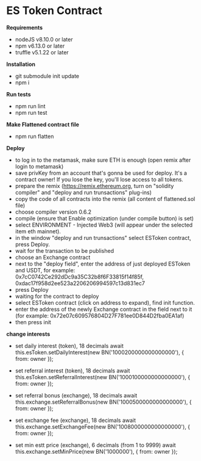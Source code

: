 ES Token Contract
=================

**Requirements** 

- nodeJS v8.10.0 or later
- npm v6.13.0 or later
- truffle v5.1.22 or later

**Installation**

- git submodule init update
- npm i

**Run tests**

- npm run lint
- npm run test

**Make Flattened contract file**

- npm run flatten

**Deploy**

- to log in to the metamask, make sure ETH is enough (open remix after login to metamask)
- save privKey from an account that's gonna be used for deploy. It's a contract owner! If you lose the key, you'll lose access to all tokens.
- prepare the remix (https://remix.ethereum.org, turn on "solidity compiler" and "deploy and run trunsactions" plug-ins)
- copy the code of all contracts into the remix (all content of flattened.sol file)
- choose compiler version 0.6.2
- compile (ensure that Enable optimization (under compile button) is set)
- select ENVIRONMENT - Injected Web3 (will appear under the selected item eth mainnet).
- in the window "deploy and run trunsactions" select ESToken contract, press Deploy.
- wait for the transaction to be published
- choose an Exchange contract
- next to the "deploy field", enter the address of just deployed ESToken and USDT, for example:
0x7cC0742Ce292dDc9a35C32b8f6F33815f14f85f, 0xdac17f958d2ee523a2206206994597c13d831ec7
- press Deploy 
- waiting for the contract to deploy
- select ESToken contract (click on address to expand), find init function.
- enter the address of the newly Exchange contract in the field next to it (for example: 0x72e07c609576804D27F781ee0D844D2fba0EA1af)
- then press init

**change interests**

- set daily interest (token), 18 decimals
await this.esToken.setDailyInterest(new BN('1000200000000000000'), { from: owner });

- set referral interest (token), 18 decimals
await this.esToken.setReferralInterest(new BN('1000100000000000000'), { from: owner });

- set referral bonus (exchange), 18 decimals
await this.exchange.setReferralBonus(new BN('1000500000000000000'), { from: owner });

- set exchange fee (exchange), 18 decimals
await this.exchange.setExchangeFee(new BN('1008000000000000000'), { from: owner });

- set min estt price (exchange), 6 decimals (from 1 to 9999)
await this.exchange.setMinPrice(new BN('1000000'), { from: owner });
